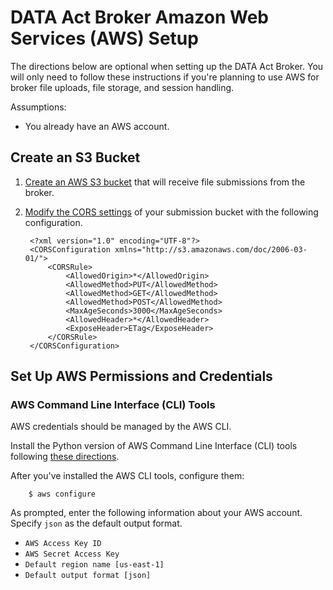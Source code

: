 # DATA Act Broker Amazon Web Services (AWS) Setup

The directions below are optional when setting up the DATA Act Broker. You will only need to follow these instructions if you're planning to use AWS for broker file uploads, file storage, and session handling.

Assumptions:

* You already have an AWS account.

## Create an S3 Bucket

1. [Create an AWS S3 bucket](http://docs.aws.amazon.com/AmazonS3/latest/gsg/CreatingABucket.html "Create a bucket") that will receive file submissions from the broker.

2. [Modify the CORS settings](http://docs.aws.amazon.com/AmazonS3/latest/dev/cors.html#how-do-i-enable-cors) of your submission bucket with the following configuration.


        <?xml version="1.0" encoding="UTF-8"?>
        <CORSConfiguration xmlns="http://s3.amazonaws.com/doc/2006-03-01/">
            <CORSRule>
                <AllowedOrigin>*</AllowedOrigin>
                <AllowedMethod>PUT</AllowedMethod>
                <AllowedMethod>GET</AllowedMethod>
                <AllowedMethod>POST</AllowedMethod>
                <MaxAgeSeconds>3000</MaxAgeSeconds>
                <AllowedHeader>*</AllowedHeader>
                <ExposeHeader>ETag</ExposeHeader>
            </CORSRule>
        </CORSConfiguration>


## Set Up AWS Permissions and Credentials

### AWS Command Line Interface (CLI) Tools

AWS credentials should be managed by the AWS CLI.

Install the Python version of AWS Command Line Interface (CLI) tools following [these directions](https://docs.aws.amazon.com/cli/latest/userguide/installing.html#install-the-aws-cli-using-pip "install AWS CLI").

After you've installed the AWS CLI tools, configure them:

        $ aws configure

As prompted, enter the following information about your AWS account. Specify `json` as the default output format.

* `AWS Access Key ID`
* `AWS Secret Access Key`
* `Default region name [us-east-1]`
* `Default output format [json]`
